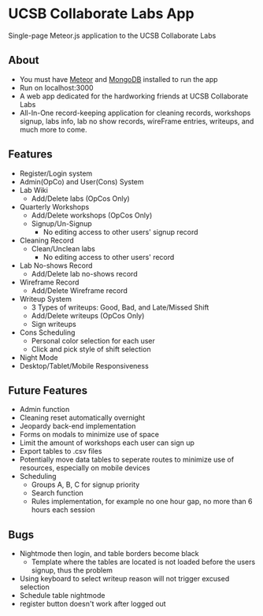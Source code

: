 # UCSB Collaborate Labs App

Single-page Meteor.js application to the UCSB Collaborate Labs

## About

* You must have [Meteor](https://www.meteor.com/) and [MongoDB](https://www.mongodb.com/) installed to run the app
* Run on localhost:3000
* A web app dedicated for the hardworking friends at UCSB Collaborate Labs
* All-In-One record-keeping application for cleaning records, workshops signup, labs info, lab no show records, wireFrame entries, writeups, and much more to come.

## Features

* Register/Login system
* Admin(OpCo) and User(Cons) System
* Lab Wiki
	* Add/Delete labs (OpCos Only)
* Quarterly Workshops
	* Add/Delete workshops (OpCos Only)
	* Signup/Un-Signup
		* No editing access to other users' signup record
* Cleaning Record
	* Clean/Unclean labs
		* No editing access to other users' record
* Lab No-shows Record
	* Add/Delete lab no-shows record
* Wireframe Record
	* Add/Delete Wireframe record
* Writeup System
	* 3 Types of writeups: Good, Bad, and Late/Missed Shift
	* Add/Delete writeups (OpCos Only)
	* Sign writeups
* Cons Scheduling
	* Personal color selection for each user
	* Click and pick style of shift selection
* Night Mode
* Desktop/Tablet/Mobile Responsiveness

## Future Features

*	Admin function
* Cleaning reset automatically overnight
* Jeopardy back-end implementation
* Forms on modals to minimize use of space
* Limit the amount of workshops each user can sign up
* Export tables to .csv files
* Potentially move data tables to seperate routes to minimize use of resources, especially on mobile devices
* Scheduling
	* Groups A, B, C for signup priority
	* Search function
	* Rules implementation, for example no one hour gap, no more than 6 hours each session

## Bugs

* Nightmode then login, and table borders become black
	* Template where the tables are located is not loaded before the users signup, thus the problem
* Using keyboard to select writeup reason will not trigger excused selection
* Schedule table nightmode
* register button doesn't work after logged out
